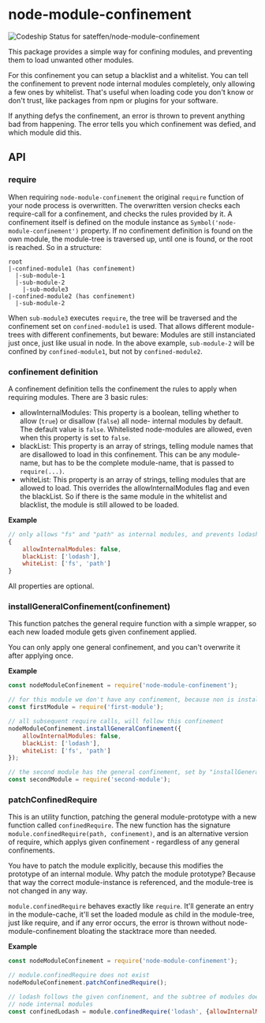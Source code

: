 # node-module-confinement

![Codeship Status for sateffen/node-module-confinement](https://app.codeship.com/projects/1cddd2b0-9582-0136-366d-3e732d40e2ee/status?branch=master)

This package provides a simple way for confining modules, and preventing them to load unwanted other modules.

For this confinement you can setup a blacklist and a whitelist. You can tell the confinement to prevent node
internal modules completely, only allowing a few ones by whitelist. That's useful when loading code you don't
know or don't trust, like packages from npm or plugins for your software.

If anything defys the confinement, an error is thrown to prevent anything bad from happening. The error tells
you which confinement was defied, and which module did this.

## API

### require

When requiring `node-module-confinement` the original `require` function of your node process is overwritten.
The overwritten version checks each require-call for a confinement, and checks the rules provided by it.
A confinement itself is defined on the module instance as `Symbol('node-module-confinement')` property. If
no confinement definition is found on the own module, the module-tree is traversed up, until one is found, or
the root is reached. So in a structure:

```
root
|-confined-module1 (has confinement)
  |-sub-module-1
  |-sub-module-2
    |-sub-module3
|-confined-module2 (has confinement)
  |-sub-module-2
```

When `sub-module3` executes `require`, the tree will be traversed and the confinement set on `confined-module1` is
used. That allows different module-trees with different confinements, but beware: Modules are still instanciated
just once, just like usual in node. In the above example, `sub-module-2` will be confined by `confined-module1`, but
not by `confined-module2`.

### confinement definition

A confinement definition tells the confinement the rules to apply when requiring modules. There are 3 basic rules:

* allowInternalModules: This property is a boolean, telling whether to allow (`true`) or disallow (`false`) all node-
internal modules by default. The default value is `false`. Whitelisted node-modules are allowed, even when this property
is set to `false`.
* blackList: This property is an array of strings, telling module names that are disallowed to load in this confinement.
This can be any module-name, but has to be the complete module-name, that is passed to `require(...)`.
* whiteList: This property is an array of strings, telling modules that are allowed to load. This overrides the allowInternalModules
flag and even the blackList. So if there is the same module in the whitelist and blacklist, the module is still allowed
to be loaded.

**Example**

```js
// only allows "fs" and "path" as internal modules, and prevents lodash from being loaded
{
    allowInternalModules: false,
    blackList: ['lodash'],
    whiteList: ['fs', 'path']
}
```
All properties are optional.

### installGeneralConfinement(confinement)

This function patches the general require function with a simple wrapper, so each new loaded module gets given 
confinement applied.

You can only apply one general confinement, and you can't overwrite it after applying once.

**Example**

```js
const nodeModuleConfinement = require('node-module-confinement');

// for this module we don't have any confinement, because non is installed
const firstModule = require('first-module');

// all subsequent require calls, will follow this confinement
nodeModuleConfinement.installGeneralConfinement({
    allowInternalModules: false,
    blackList: ['lodash'],
    whiteList: ['fs', 'path']
});

// the second module has the general confinement, set by "installGeneralConfinement"
const secondModule = require('second-module');
```

### patchConfinedRequire

This is an utility function, patching the general module-prototype with a new function called `confinedRequire`.
The new function has the signature `module.confinedRequire(path, confinement)`, and is an alternative version
of require, which applys given confinement - regardless of any general confinements.

You have to patch the module explicitly, because this modifies the prototype of an internal module. Why patch
the module prototype? Because that way the correct module-instance is referenced, and the module-tree is not
changed in any way.

`module.confinedRequire` behaves exactly like `require`. It'll generate an entry in the module-cache, it'll set
the loaded module as child in the module-tree, just like require, and if any error occurs, the error is thrown
without node-module-confinement bloating the stacktrace more than needed.

**Example**

```js
const nodeModuleConfinement = require('node-module-confinement');

// module.confinedRequire does not exist
nodeModuleConfinement.patchConfinedRequire();

// lodash follows the given confinement, and the subtree of modules doesn't have access to any
// node internal modules
const confinedLodash = module.confinedRequire('lodash', {allowInternalModules: false});
```
